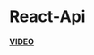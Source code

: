 # React-Api

**[VIDEO](https://drive.google.com/file/d/1CPVg7xBtH-K2C4cMz8nP23GOnrh02UJG/view?usp=sharing)**
